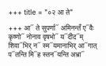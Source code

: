 +++
title = "०२ आ ते"

+++
आ᳓ ते सुपर्णा᳓ अमिनन्तँ ए᳓वैः  
कृष्णो᳓ नोनाव वृषभो᳓ य᳓दीद᳓म्  
शिवा᳓भिर् न᳓ स्म᳓यमानाभिर् आ᳓गात्  
प᳓तन्ति मि᳓ह स्तन᳓यन्ति अभ्रा᳓